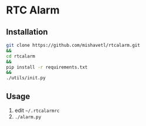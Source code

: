# RTC Alarm

## Installation
```bash
git clone https://github.com/mishavetl/rtcalarm.git
&&
cd rtcalarm
&&
pip install -r requirements.txt
&&
./utils/init.py
```

## Usage
1. edit `~/.rtcalarmrc`
2. `./alarm.py`
